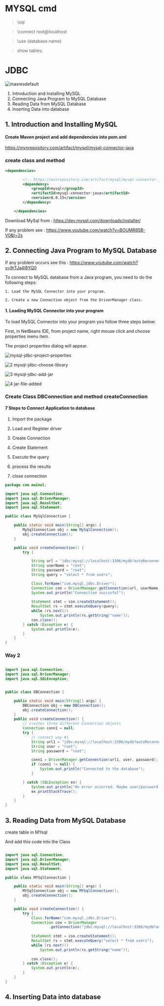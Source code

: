 # MYSQL cmd

> \sql

> \connect root@localhost

> \use (database name)

> show tables;


# JDBC 
![maxresdefault](https://user-images.githubusercontent.com/37740006/86489664-d977dd00-bd86-11ea-9b0d-f950229b74fc.jpg)

1. Introduction and Installing MySQL 
2. Connecting Java Program to MySQL Database
3. Reading Data from MySQL Database
4. Inserting Data into database


## 1. Introduction and Installing MySQL 

#### Create Maven project and add dependencies into pom.xml

https://mvnrepository.com/artifact/mysql/mysql-connector-java

### create class and method
```.xml
<dependencies>

		<!-- https://mvnrepository.com/artifact/mysql/mysql-connector-java -->
		<dependency>
			<groupId>mysql</groupId>
			<artifactId>mysql-connector-java</artifactId>
			<version>8.0.15</version>
		</dependency>

	</dependencies>
```

Download MySql from : https://dev.mysql.com/downloads/installer/

If any problem see : https://www.youtube.com/watch?v=BOUMR85B-V0&t=2s

## 2. Connecting Java Program to MySQL Database 

If any problem occurs see this : https://www.youtube.com/watch?v=9rTJa4l8YQ0


To connect to MySQL database from a Java program, you need to do the following steps:

	1. Load the MySQL Connector into your program.

	2. Create a new Connection object from the DriverManager class. 

#### 1. Loading MySQL Connector into your program

To load MySQL Connector into your program you follow three steps below:

First, in NetBeans IDE, from project name, right mouse click and choose properties menu item. 

The project properties dialog will appear.

![mysql-jdbc-project-properties](https://user-images.githubusercontent.com/37740006/86494950-177dfc80-bd99-11ea-8b6d-fb392de00d8e.jpg)

![2 mysql-jdbc-choose-library](https://user-images.githubusercontent.com/37740006/86494971-295f9f80-bd99-11ea-8017-eb299fbfac89.jpg)

![3 mysql-jdbc-add-jar](https://user-images.githubusercontent.com/37740006/86494986-33819e00-bd99-11ea-9ab6-568ac3e9e197.jpg)

![4 jar-file-added](https://user-images.githubusercontent.com/37740006/86494997-42685080-bd99-11ea-9be7-4f91e3503b58.jpg)

### Create Class DBConnection and method createConnection

#### 7 Steps to Connect Application to database

1. Import the package

2. Load and Register driver

3. Create Connection

4. Create Statement

5. Execute the query

6. process the results

7. close connection


```.java
package com.mainul;

import java.sql.Connection;
import java.sql.DriverManager;
import java.sql.ResultSet;
import java.sql.Statement;

public class MySqlConnection {

	public static void main(String[] args) {
		MySqlConnection obj = new MySqlConnection();
		obj.createConnection();
	}

	public void createConnection() {
		try {

			String url = "jdbc:mysql://localhost:3306/mydb?autoReconnect=true&useSSL=false";
			String userName = "root";
			String password = "root";
			String query = "select * from users";

			Class.forName("com.mysql.jdbc.Driver");
			Connection con = DriverManager.getConnection(url, userName, password);
			System.out.println("Connection succssful");
			
			Statement stmt = con.createStatement();
			ResultSet rs = stmt.executeQuery(query);
			while (rs.next())
				System.out.println(rs.getString("name"));
			con.close();
		} catch (Exception e) {
			System.out.println(e);
		}
	}
}
```
### Way 2
```.java

import java.sql.Connection;
import java.sql.DriverManager;
import java.sql.SQLException;


public class DBConnection {

	public static void main(String[] args) {
		DBConnection obj = new DBConnection();
		obj.createConnection();
	}
	public void createConnection() {
		// creates three different Connection objects
		Connection conn1 = null;
		try {
			// connect way #1
			String url1 = "jdbc:mysql://localhost:3306/mydb?autoReconnect=true&useSSL=false";
			String user = "root";
			String password = "root";

			conn1 = DriverManager.getConnection(url1, user, password);
			if (conn1 != null) {
				System.out.println("Connected to the database");
			}

		} catch (SQLException ex) {
			System.out.println("An error occurred. Maybe user/password is invalid");
			ex.printStackTrace();
		}
	}
}
```
## 3. Reading Data from MySQL Database

create table in MYsql

And add this code into the Class

```.java

import java.sql.Connection;
import java.sql.DriverManager;
import java.sql.ResultSet;
import java.sql.Statement;

public class MYSqlConnection {

	public static void main(String[] args) {
		MYSqlConnection obj = new MYSqlConnection();
		obj.createConnection();
	}

	public void createConnection() {
		try {
			Class.forName("com.mysql.jdbc.Driver");
			Connection con = DriverManager
					.getConnection("jdbc:mysql://localhost:3306/mydb?autoReconnect=true&useSSL=false", "root", "root");
			
			Statement stmt = con.createStatement();
			ResultSet rs = stmt.executeQuery("select * from users");
			while (rs.next())
				System.out.println(rs.getString("name"));
			
			con.close();
		} catch (Exception e) {
			System.out.println(e);
		}
	}
}

```
## 4. Inserting Data into database
